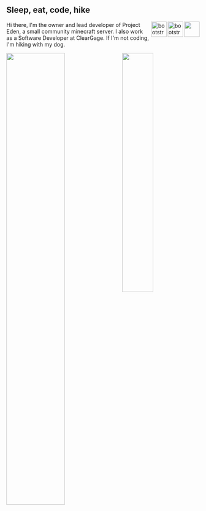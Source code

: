 ## Sleep, eat, code, hike

<img src="https://static.wikia.nocookie.net/minecraft/images/f/fe/GrassNew.png/revision/latest/scale-to-width-down/40" width="40" height="40" align="right"/>
<img src="https://devicons.github.io/devicon/devicon.git/icons/ubuntu/ubuntu-plain.svg" alt="bootstrap" width="40" height="40" align="right"/>
<img src="https://devicons.github.io/devicon/devicon.git/icons/java/java-original.svg" alt="bootstrap" width="40" height="40" align="right"/>

Hi there, I'm the owner and lead developer of Project Eden, a small community minecraft server. I also work as a Software Developer at ClearGage. If I'm not coding, I'm hiking with my dog.

<img align="right" width="40%" src="https://github-readme-stats.vercel.app/api/top-langs/?username=pugabyte&layout=compact&bg_color=00000000&text_color=858585&title_color=915bf5&hide_border=true" />

<img align="left" width="55%" src="https://github-readme-stats.vercel.app/api/wakatime?username=Pugabyte&layout=compact&bg_color=00000000&text_color=858585&title_color=915bf5&hide_border=true" />


